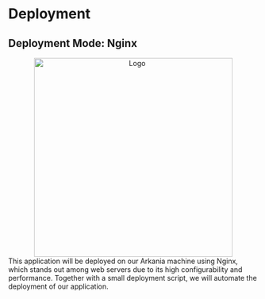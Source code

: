# Deployment

## Deployment Mode: Nginx

<div align="center">

<img  src="https://www.nginx.com/wp-content/uploads/2018/08/NGINX-logo-rgb-large.png" alt="Logo" width="400">

</div>  
This application will be deployed on our Arkania machine using Nginx, which stands out among web servers due to its high configurability and performance. Together with a small deployment script, we will automate the deployment of our application.

